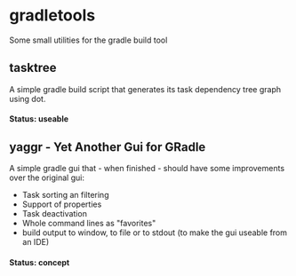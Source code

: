 # gradletools
Some small utilities for the gradle build tool

## tasktree
A simple gradle build script that generates its task dependency tree graph using dot.

#### Status: useable 

## yaggr - Yet Another Gui for GRadle
A simple gradle gui that  - when finished - should have some improvements over the original gui:
* Task sorting an filtering
* Support of properties
* Task deactivation
* Whole command lines as "favorites"
* build output to window, to file or to stdout (to make the gui useable from an IDE)

#### Status: concept
